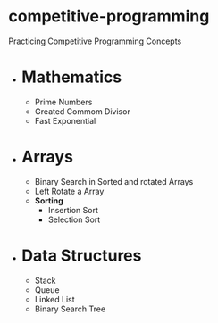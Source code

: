 # competitive-programming
Practicing Competitive Programming Concepts 

- # Mathematics
    - Prime Numbers
    - Greated Commom Divisor
    - Fast Exponential

- # Arrays
    - Binary Search in Sorted and rotated Arrays
    - Left Rotate a Array
    - **Sorting**
        - Insertion Sort
        - Selection Sort
- # Data Structures
    - Stack
    - Queue
    - Linked List
    - Binary Search Tree

